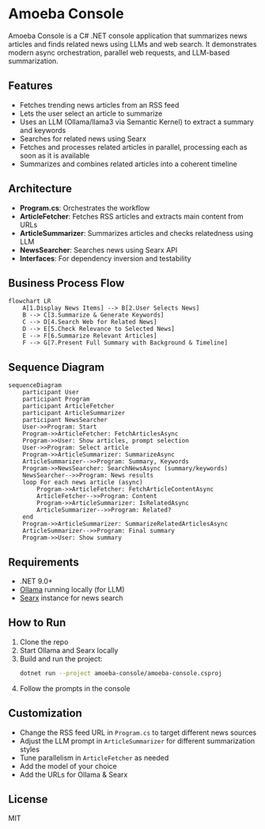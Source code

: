 # Amoeba Console

Amoeba Console is a C# .NET console application that summarizes news articles and finds related news using LLMs and web search. It demonstrates modern async orchestration, parallel web requests, and LLM-based summarization.

## Features
- Fetches trending news articles from an RSS feed
- Lets the user select an article to summarize
- Uses an LLM (Ollama/llama3 via Semantic Kernel) to extract a summary and keywords
- Searches for related news using Searx
- Fetches and processes related articles in parallel, processing each as soon as it is available
- Summarizes and combines related articles into a coherent timeline

## Architecture
- **Program.cs**: Orchestrates the workflow
- **ArticleFetcher**: Fetches RSS articles and extracts main content from URLs
- **ArticleSummarizer**: Summarizes articles and checks relatedness using LLM
- **NewsSearcher**: Searches news using Searx API
- **Interfaces**: For dependency inversion and testability

## Business Process Flow
```mermaid
flowchart LR
    A[1.Display News Items] --> B[2.User Selects News]
    B --> C[3.Summarize & Generate Keywords]
    C --> D[4.Search Web for Related News]
    D --> E[5.Check Relevance to Selected News]
    E --> F[6.Summarize Relevant Articles]
    F --> G[7.Present Full Summary with Background & Timeline]
```

## Sequence Diagram
```mermaid
sequenceDiagram
    participant User
    participant Program
    participant ArticleFetcher
    participant ArticleSummarizer
    participant NewsSearcher
    User->>Program: Start
    Program->>ArticleFetcher: FetchArticlesAsync
    Program->>User: Show articles, prompt selection
    User->>Program: Select article
    Program->>ArticleSummarizer: SummarizeAsync
    ArticleSummarizer-->>Program: Summary, Keywords
    Program->>NewsSearcher: SearchNewsAsync (summary/keywords)
    NewsSearcher-->>Program: News results
    loop For each news article (async)
        Program->>ArticleFetcher: FetchArticleContentAsync
        ArticleFetcher-->>Program: Content
        Program->>ArticleSummarizer: IsRelatedAsync
        ArticleSummarizer-->>Program: Related?
    end
    Program->>ArticleSummarizer: SummarizeRelatedArticlesAsync
    ArticleSummarizer-->>Program: Final summary
    Program->>User: Show summary
```

## Requirements
- .NET 9.0+
- [Ollama](https://ollama.com/) running locally (for LLM)
- [Searx](https://searx.github.io/searx/) instance for news search

## How to Run
1. Clone the repo
2. Start Ollama and Searx locally
3. Build and run the project:
   ```sh
   dotnet run --project amoeba-console/amoeba-console.csproj
   ```
4. Follow the prompts in the console

## Customization
- Change the RSS feed URL in `Program.cs` to target different news sources
- Adjust the LLM prompt in `ArticleSummarizer` for different summarization styles
- Tune parallelism in `ArticleFetcher` as needed
- Add the model of your choice
- Add the URLs for Ollama & Searx

## License
MIT
